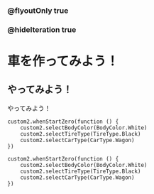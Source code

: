 ### @flyoutOnly true
### @hideIteration true

# 車を作ってみよう！

## やってみよう！

やってみよう！

```ghost
custom2.whenStartZero(function () {
    custom2.selectBodyColor(BodyColor.White)
    custom2.selectTireType(TireType.Black)
    custom2.selectCarType(CarType.Wagon)
})
```

```template
custom2.whenStartZero(function () {
    custom2.selectBodyColor(BodyColor.White)
    custom2.selectTireType(TireType.Black)
    custom2.selectCarType(CarType.Wagon)
})
```